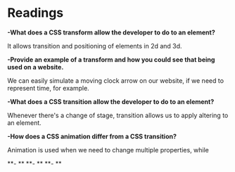 # Readings

**-What does a CSS transform allow the developer to do to an element?**

It allows transition and positioning of elements in 2d and 3d.

**-Provide an example of a transform and how you could see that being used on a website.**

We can easily simulate a moving clock arrow on our website, if we need to represent time, for example.

**-What does a CSS transition allow the developer to do to an element?**

Whenever there's a change of stage, transition allows us to apply altering to an element. 

**-How does a CSS animation differ from a CSS transition?**

Animation is used when we need to change multiple properties, while 

**- **
**- **
**- **
